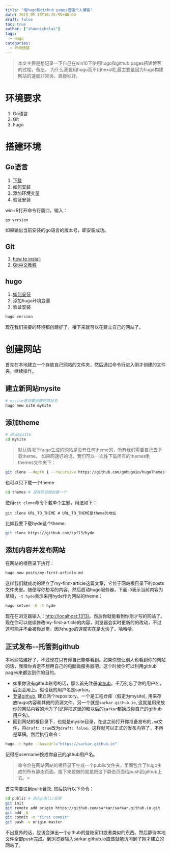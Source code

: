 ```yaml
---
title: "用hugo和github pages搭建个人博客"
date: 2018-05-15T16:28:59+08:00
draft: false
toc: true
author: ["zhannicholas"]
tags: 
  - Hugo
categories:
  - 环境搭建
---
```


> 本文主要是想记录一下自己在win10下使用hugo和github pages搭建博客的过程，备忘。
为什么我要用hugo而不用hexo呢,最主要是因为hugo构建网站的速度非常快，直接秒好。  

# 环境要求

1. Go语言
2. Git
3. hugo

# 搭建环境

## Go语言

1. [下载](https://golang.org/dl/)
2. [如何安装](https://golang.org/doc/install/)
3. 添加环境变量
4. 验证安装

 win+R打开命令行窗口，输入：

 ```sh
 go version
 ```

 如果输出当前安装的go语言的版本号，即安装成功。

## Git

1. [how to install](https://git-scm.com/book/en/v2/Getting-Started-Installing-Git)
2. [Git中文教程](https://git-scm.com/book/zh/v2)

## hugo

1. [如何安装](https://gohugo.io/getting-started/installing/)
2. 添加hugo环境变量
3. 验证安装

  ```sh
  hugo version
  ```

现在我们需要的环境都创建好了，接下来就可以在建立自己的网站了。

# 创建网站

首先在本地建立一个存放自己网站的文件夹，然后通过命令行进入刚才创建的文件夹，继续操作。

## 建立新网站mysite

```sh
# mysite是将要创建的网站名
hugo new site mysite
```

## 添加theme

```sh
# 进入mysite
cd mysite
```

> 默认情况下hugo生成的网站是没有任何theme的，所有我们需要自己去下载theme。
如果网速好的话，我们可以一次性下载所有的themes到themes文件夹下：

```sh
git clone --depth 1 --recursive https://github.com/gohugoio/hugoThemes.git themes
```

也可以只下载一个theme

```sh
cd themes # 没有的话就创建一个
```

使用```git clone```命令下载单个主题，用法如下：

    git clone URL_TO_THEME # URL_TO_THEME是theme的地址
比如我要下载hyde这个theme:

```sh
git clone https://github.com/spf13/hyde
```

## 添加内容并发布网站

在网站的根目录下执行：

```sh
hugo new posts/my-first-article.md
```

这样我们就成功的建立了my-first-article这篇文章，它位于网站根目录下的posts文件夹里。随便写你想写的内容，然后启动hugo服务器，下面```-D```表示当前内容为草稿，```-t hyde```表示采用hyde作为网站的theme：

```sh
hugo setver -D -t hyde
```

现在在浏览器输入：<http://localhost:1313/>。然后你就能看到你刚才写的网站了。现在你可以继续修改my-first-article的内容，浏览器会实时更新的的改动，不过这可能并不会被你发觉，因为hugo的速度实在是太快了，哈哈哈。

## 正式发布--托管到github

本地网站建好了，不过现在只有你自己能够看到。如果你想让别人也看到你的网站的话，我猜你肯定不想用自己的电脑做服务器吧。这个时候你可以利用github pages来都达到你的目的。

- 如果你没有github账号的话，那么首先注册[github](https://github.com)。千万别忘了你的用户名，后面会用上。假设我的用户名是sarkar。
- [登录github](https://github.com/login), 建立两个repository。一个是工程仓库（假定为mysite), 用来存放hugo内容和其他的资源文件。另一个就是```sarkar.github.io```, 这就是用来放你的网站内容的地方了(记得把这里的和以后的```sarkar```都换成你自己的github用户名)。
- 回到网站的根目录下，也就是mysite目录，在这之前打开你准备发布的```.md```文件，将```draft: true```改为```draft: false```。这样就可以正式的发布内容了，不再是草稿。然后执行命令：

```sh
hugo -t hyde --baseUrl="https://sarkar.github.io"
```

记得把username换成你自己的github用户名。
>命令会在网站网站的根目录下生成一个public文件夹，里面包含了hugo生成的所有静态页面。接下来要做的就是把这下静态页面给push到github上去。>

首先需要进到pulib目录, 然后执行以下命令：

```sh
cd public # 进入public目录
git init
git remote add origin https://github.com/sarkar/sarkar.github.io.git
git add -A
git commit -m "first commit"
git push -u origin master
```

不出意外的话，应该会弹出一个github的登陆窗口或者类似的东西。然后静待本地文件全部push完成。到浏览器输入sarkar.github.io应该就能访问到了刚才建立的网站了。

